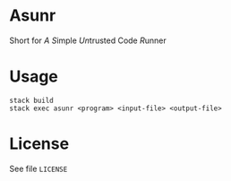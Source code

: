 # Asunr

Short for *A* *S*imple *Un*trusted Code *R*unner

# Usage

    stack build
    stack exec asunr <program> <input-file> <output-file>

# License

See file `LICENSE`

